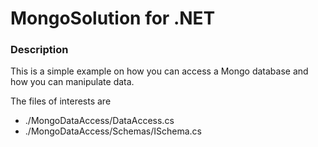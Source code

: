 # MongoSolution for .NET
### Description
This is a simple example on how you can access a Mongo database and how you can manipulate data.

The files of interests are
- ./MongoDataAccess/DataAccess.cs
- ./MongoDataAccess/Schemas/ISchema.cs